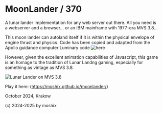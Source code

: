 # MoonLander / 370

A lunar lander implementation for any web server out there. All you need is a webserver and a browser... or an IBM mainframe with 1977-era MVS 3.8...   

This moon lander can autoland itself if it is within the physical envelope of engine thrust and physics. Code has been copied and adapted from the Apollo guidance computer Luminary code ![here](https://github.com/virtualagc/virtualagc/blob/master/Luminary099/LAMBERT_AIMPOINT_GUIDANCE.agc)

However, given the excellent animation capabilities of Javascript, this game is an homage to the tradition of Lunar Landng gaming, especially for something as vintage as MVS 3.8. 

![Lunar Lander on MVS 3.8 ]([https://x.com/bmoshix/status/1850488885819617521/photo/1]([https://www.facebook.com/moshixchannel/videos/520967890555202](https://x.com/bmoshix/status/1850488885819617521/photo/1)) "lunar lander MVS 3.8")

Play it here: (https://moshix.github.io/moonlander/)  

October 2024, Krakow  

(c) 2024-2025 by moshix
